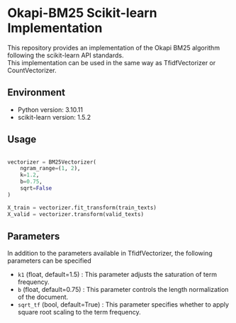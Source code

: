 # Okapi-BM25 Scikit-learn Implementation

This repository provides an implementation of the Okapi BM25 algorithm following the scikit-learn API standards. \
This implementation can be used in the same way as TfidfVectorizer or CountVectorizer.

## Environment
- Python version: 3.10.11
- scikit-learn version: 1.5.2

## Usage
```python

vectorizer = BM25Vectorizer(
    ngram_range=(1, 2),
    k=1.2,
    b=0.75,
    sqrt=False
)

X_train = vectorizer.fit_transform(train_texts)
X_valid = vectorizer.transform(valid_texts)
```

## Parameters
In addition to the parameters available in TfidfVectorizer, the following parameters can be specified
- `k1` (float, default=1.5) : This parameter adjusts the saturation of term frequency.
- `b` (float, default=0.75) : This parameter controls the length normalization of the document.
- `sqrt_tf` (bool, default=True) : This parameter specifies whether to apply square root scaling to the term frequency.
